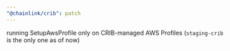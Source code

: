 ```yaml
---
"@chainlink/crib": patch
---
```


running SetupAwsProfile only on CRIB-managed AWS Profiles (`staging-crib` is the only one as of now)
